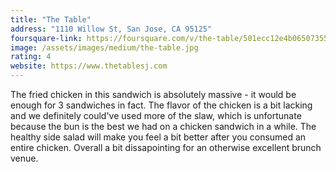 ```yaml
---
title: "The Table"
address: "1110 Willow St, San Jose, CA 95125"
foursquare-link: https://foursquare.com/v/the-table/501ecc12e4b06507355c5844
image: /assets/images/medium/the-table.jpg
rating: 4
website: https://www.thetablesj.com
---
```


The fried chicken in this sandwich is absolutely massive - it would be enough for 3 sandwiches in fact. The flavor of
the chicken is a bit lacking and we definitely could've used more of the slaw, which is unfortunate because the bun is
the best we had on a chicken sandwich in a while. The healthy side salad will make you feel a bit better after you
consumed an entire chicken. Overall a bit dissapointing for an otherwise excellent brunch venue.

